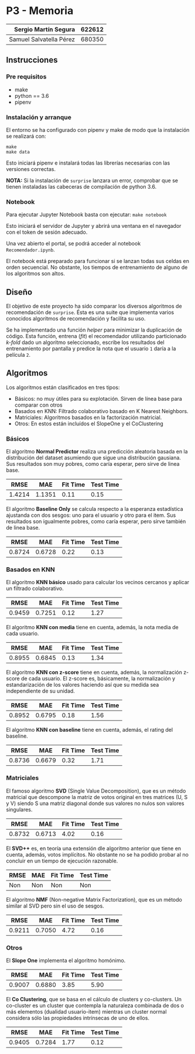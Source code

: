 # P3 - Memoria

|    Sergio Martín Segura | 622612 |
| ----------------------: | ------ |
| Samuel Salvatella Pérez | 680350 |

## Instrucciones

### Pre requisitos

- make
- python == 3.6
- pipenv

### Instalación y arranque

El entorno se ha configurado con pipenv y make de modo que la instalación se realizará con:

```
make
make data
```

Esto iniciará pipenv e instalará todas las librerías necesarias con las versiones correctas.

**NOTA:** Si la instalación de `surprise` lanzara un error, comprobar que se tienen instaladas las cabeceras de compilación de python 3.6.

### Notebook

Para ejecutar Jupyter Notebook basta con ejecutar: `make notebook`

Esto iniciará el servidor de Jupyter y abrirá una ventana en el navegador con el token de sesión adecuado.

Una vez abierto el portal, se podrá acceder al notebook `Recomendador.ipynb`.

El notebook está preparado para funcionar si se lanzan todas sus celdas en orden secuencial. No obstante, los tiempos de entrenamiento de alguno de los algoritmos son altos.

## Diseño

El objetivo de este proyecto ha sido comparar los diversos algoritmos de recomendación de `surprise`. Ésta es una suite que implementa varios conocidos algoritmos de recomendación y facilita su uso.

Se ha implementado una función _helper_ para minimizar la duplicación de código. Esta función, entrena (_fit_) el recomendador utilizando particionado _k-fold_ dado un algoritmo seleccionado, escribe los resultados del entrenamiento por pantalla y predice la nota que el usuario `1` daría a la película `2`.

## Algoritmos

Los algoritmos están clasificados en tres tipos:

- Básicos: no muy útiles para su explotación. Sirven de línea base para comparar con otros
- Basados en KNN: Filtrado colaborativo basado en K Nearest Neighbors.
- Matriciales: Algoritmos basados en la factorización matricial.
- Otros: En estos están incluídos el SlopeOne y el CoClustering

### Básicos

El algoritmo **Normal Predictor** realiza una predicción aleatoria basada en la distribución del dataset asumiendo que sigue una distribución gausiana.
Sus resultados son muy pobres, como caría esperar, pero sirve de linea base.

| RMSE   | MAE    | Fit Time | Test Time |
| ------ | ------ | -------- | --------- |
| 1.4214 | 1.1351 | 0.11     | 0.15      |

El algoritmo **Baseline Only** se calcula respecto a la esperanza estadística ajustanda con dos sesgos: uno para el usuario y otro para el item. Sus resultados son igualmente pobres, como caría esperar, pero sirve también de linea base.

| RMSE   | MAE    | Fit Time | Test Time |
| ------ | ------ | -------- | --------- |
| 0.8724 | 0.6728 | 0.22     | 0.13      |

### Basados en KNN

El algoritmo **KNN básico** usado para calcular los vecinos cercanos y aplicar un filtrado colaborativo.

| RMSE   | MAE    | Fit Time | Test Time |
| ------ | ------ | -------- | --------- |
| 0.9459 | 0.7251 | 0.12     | 1.27      |

El algoritmo **KNN con media** tiene en cuenta, además, la nota media de cada usuario.

| RMSE   | MAE    | Fit Time | Test Time |
| ------ | ------ | -------- | --------- |
| 0.8955 | 0.6845 | 0.13     | 1.34      |

El algoritmo **KNN con z-score** tiene en cuenta, además, la normalización z-score de cada usuario.
El z-score es, básicamente, la normalización y estandarización de los valores haciendo así que su medida sea independiente de su unidad.

| RMSE   | MAE    | Fit Time | Test Time |
| ------ | ------ | -------- | --------- |
| 0.8952 | 0.6795 | 0.18     | 1.56      |

El algoritmo **KNN con baseline** tiene en cuenta, además, el rating del baseline.

| RMSE   | MAE    | Fit Time | Test Time |
| ------ | ------ | -------- | --------- |
| 0.8736 | 0.6679 | 0.32     | 1.71      |

### Matriciales

El famoso algoritmo **SVD** (Single Value Decomposition), que es un método matricial que descompone la matriz de votos original en tres matrices (U, S y V) siendo S una matriz diagonal donde sus valores no nulos son valores singulares.

| RMSE   | MAE    | Fit Time | Test Time |
| ------ | ------ | -------- | --------- |
| 0.8732 | 0.6713 | 4.02     | 0.16      |

El **SVD++** es, en teoría una extensión dle algoritmo anterior que tiene en cuenta, además, votos implícitos. No obstante no se ha podido probar al no concluir en un tiempo de ejecución razonable.

| RMSE | MAE | Fit Time | Test Time |
| ---- | --- | -------- | --------- |
| Non  | Non | Non      | Non       |

El algoritmo **NMF** (Non-negative Matrix Factorization), que es un método similar al SVD pero sin el uso de sesgos.

| RMSE   | MAE    | Fit Time | Test Time |
| ------ | ------ | -------- | --------- |
| 0.9211 | 0.7050 | 4.72     | 0.16      |

### Otros

El **Slope One** implementa el algoritmo homónimo.

| RMSE   | MAE    | Fit Time | Test Time |
| ------ | ------ | -------- | --------- |
| 0.9007 | 0.6880 | 3.85     | 5.90      |

El **Co Clustering**, que se basa en el cálculo de clusters y co-clusters. Un co-cluster es un cluster que contempla la naturaleza combinada de dos o más elementos (dualidad usuario-item) mientras un cluster normal considera sólo las propiedades intrínsecas de uno de ellos.

| RMSE   | MAE    | Fit Time | Test Time |
| ------ | ------ | -------- | --------- |
| 0.9405 | 0.7284 | 1.77     | 0.12      |
